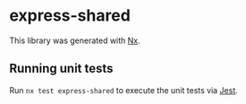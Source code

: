 # express-shared

This library was generated with [Nx](https://nx.dev).

## Running unit tests

Run `nx test express-shared` to execute the unit tests via [Jest](https://jestjs.io).
